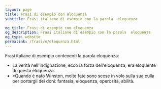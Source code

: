 ```yaml
---
layout: page
title: Frasi di esempio con eloquenza 
subtitle: Frasi italiane di esempio con la parola  eloquenza

og_title: Frasi di esempio con eloquenza 
og_description: Frasi italiane di esempio con la parola  eloquenza
og_type: website
permalink: /frasi/e/eloquenza.html
---
```


Frasi italiane di esempio contenenti la parola eloquenza:


- La verità nell'indignazione, ecco la forza dell'eloquenza; era eloquente di questa eloquenza.
- «Quando è nato Winston, molte fate sono scese in volo sulla sua culla per portargli dei doni: fantasia, eloquenza, operosità, abilità.
